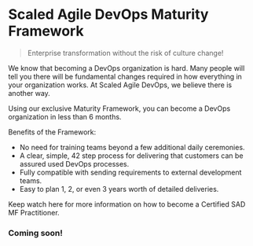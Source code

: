 # Scaled Agile DevOps Maturity Framework

>Enterprise transformation without the risk of culture change!

We know that becoming a DevOps organization is hard. Many people will tell you there will be fundamental changes
required in how everything in your organization works. At Scaled Agile DevOps, we believe there is another way.

Using
our exclusive Maturity Framework, you can become a DevOps organization in less than 6 months.

Benefits of the Framework:

- No need for training teams beyond a few additional daily ceremonies.
- A clear, simple, 42 step process for delivering that customers can be assured used DevOps processes.
- Fully compatible with sending requirements to external development teams.
- Easy to plan 1, 2, or even 3 years worth of detailed deliveries.

Keep watch here for more information on how to become a Certified SAD MF Practitioner.

### Coming soon!
